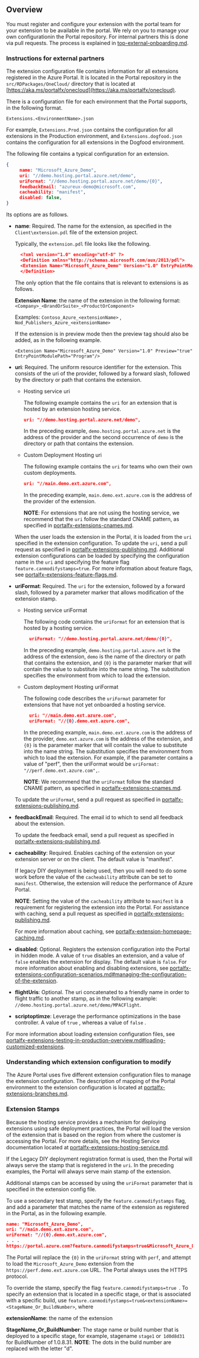 ## Overview

You must register and configure your extension with the portal team for your extension to be available in the portal. We rely on you to manage your own configurationin the Portal repository. For internal partners this is done via pull requests. The process is explained in [top-external-onboarding.md](top-external-onboarding.md).

### Instructions for external partners

 The extension configuration file contains information for all extensions registered in the Azure Portal. It is located in the Portal repository in the `src/RDPackages/OneCloud/` directory that is located at [https://aka.ms/portalfx/onecloud](https://aka.ms/portalfx/onecloud). 
 
 
There is a configuration file for each environment that the Portal supports, in the following format.  
 
 `Extensions.<EnvironmentName>.json`
 
 For example, ```Extensions.Prod.json``` contains the configuration for all extensions in the Production environment, and  `Extensions.dogfood.json` contains the configuration for all extensions in the Dogfood environment.

 The following file contains a typical configuration for an extension.

```json
{
     name: "Microsoft_Azure_Demo",
     uri: "//demo.hosting.portal.azure.net/demo",
     uriFormat: "//demo.hosting.portal.azure.net/demo/{0}",
     feedbackEmail: "azureux-demo@microsoft.com",
     cacheability: "manifest",
     disabled: false,
}
```

Its options are as follows.

* **name**:  Required. The name for the extension, as specified in the `Client\extension.pdl` file of the extension project.
    
    <!--TODO: for more information about the extension.pdl file, see ...  although the pdl file is related, it is really a separate subject -->

  Typically, the ```extension.pdl``` file looks like the following.
    ```json
      <?xml version="1.0" encoding="utf-8" ?>
      <Definition xmlns="http://schemas.microsoft.com/aux/2013/pdl">
      <Extension Name="Microsoft_Azure_Demo" Version="1.0" EntryPointModulePath="Program"/>
      </Definition>
    ```
  The only option that the file contains that is relevant to extensions is as follows.

  **Extension Name**:  the name of the extension in the following format:  ```<Company>_<BrandOrSuite>_<ProductOrComponent>```

    Examples:  ```Contoso_Azure_<extensionName>``` , ```Nod_Publishers_Azure_<extensionName> ```

  If the extension is in preview mode then the preview tag should also be added, as in the following example. 

    ```<Extension Name="Microsoft_Azure_Demo" Version="1.0" Preview="true" EntryPointModulePath="Program"/>```
 
* **uri**: Required. The uniform resource identifier for the extension. This consists of the uri of the provider, followed by a forward slash, followed by the directory or path that contains the extension. 
   
   * Hosting service uri
 
      The following example contains the ```uri``` for an extension  that is hosted by an extension hosting service.
    
      ```json
      uri: "//demo.hosting.portal.azure.net/demo",
      ```

      In the preceding example,  ```demo.hosting.portal.azure.net``` is the address of the provider and the second occurrence of ```demo``` is the directory or path that contains the extension.
   
   * Custom Deployment Hosting uri

      The following example contains the ```uri``` for teams who own their own custom deployments.
    
      ```json
      uri: "//main.demo.ext.azure.com",
      ```

      In the preceding example, ```main.demo.ext.azure.com```  is the address of the provider of the extension.

      **NOTE**: For extensions that are not using the hosting service, we recommend that the `uri` follow the standard CNAME pattern, as specified in [portalfx-extensions-cnames.md](portalfx-extensions-cnames.md). 

  When the user loads the extension in the Portal, it is loaded from the `uri` specified in the extension configuration. To update the ```uri```, send a pull request as specified in [portalfx-extensions-publishing.md](portalfx-extensions-publishing.md). Additional extension configurations can be loaded by specifying the configuration name in the  `uri` and specifying the feature flag `feature.canmodifystamps=true`. For more information about feature flags, see [portalfx-extensions-feature-flags.md](portalfx-extensions-feature-flags.md).

* **uriFormat**: Required. The `uri` for the extension, followed by a forward slash, followed by a parameter marker that allows modification of the extension stamp.
    
  * Hosting service uriFormat

    The following code contains the `uriFormat` for an extension that is hosted by a hosting service.
    
    ```json
      uriFormat: "//demo.hosting.portal.azure.net/demo/{0}",
    ```

    In the preceding example,  ```demo.hosting.portal.azure.net``` is the address of the extension, ```demo``` is the name of the directory or path that contains the extension, and ``` {0} ``` is the parameter marker that will contain the value to substitute into the name string. The substitution specifies the environment from which to load the extension.

  * Custom deployment Hosting uriFormat

    The following code describes the ```uriFormat``` parameter for extensions that have not yet onboarded a hosting service.

    ```json
      uri: "//main.demo.ext.azure.com",
      uriFormat: "//{0}.demo.ext.azure.com",
    ```

    In the preceding example, ```main.demo.ext.azure.com``` is the address of the provider,  ```demo.ext.azure.com``` is the address of the extension, and ``` {0} ``` is the parameter marker that will contain the value to substitute into the name string. The substitution specifies the environment from which to load the extension. For example, if the parameter contains a value of "perf", then the uriFormat would be     ```uriFormat: "//perf.demo.ext.azure.com",```.

      **NOTE**: We recommend that the `uriFormat` follow  the standard CNAME pattern, as specified in  [portalfx-extensions-cnames.md](portalfx-extensions-cnames.md). 

  To update the `uriFormat`, send a pull request as specified in [portalfx-extensions-publishing.md](portalfx-extensions-publishing.md).
    
* **feedbackEmail**: Required. The email id to which to send all feedback about the extension. 

  To update the feedback email, send a pull request as specified in [portalfx-extensions-publishing.md](portalfx-extensions-publishing.md).

* **cacheability**: Required. Enables caching of the extension on your extension server or on the client. The default value is "manifest".
      
  If legacy DIY deployment is being used, then you will need to do some work before the value of the `cacheability` attribute can be set to ```manifest```. Otherwise, the extension will reduce the performance of Azure Portal.

  **NOTE**: Setting the value of the `cacheability` attribute to `manifest` is a requirement for registering the extension into the Portal.  For assistance with caching, send a pull request as specified in [portalfx-extensions-publishing.md](portalfx-extensions-publishing.md).
    
  For more information about caching, see [portalfx-extension-homepage-caching.md](portalfx-extension-homepage-caching.md).

* **disabled**: Optional. Registers the extension configuration into the Portal in hidden mode.  A value of  `true` disables an extension, and a value of `false` enables the extension for display. The default value is `false`. For more information about enabling and disabling extensions, see [portalfx-extensions-configuration-scenarios.md#managing-the-configuration-of-the-extension](portalfx-extensions-configuration-scenarios.md#managing-the-configuration-of-the-extension).
 
* **flightUris**: Optional.  The uri concatenated to a friendly name in order to flight traffic to another stamp, as in the following example:  `//demo.hosting.portal.azure.net/demo/MPACFlight`.
 
 <!--TODO: Update portalfx-extensions-migrate-existing-to-extensioncontrollerbase.md when it is determined that this flag should be here and/or in the feature flags document. -->
 
 * **scriptoptimze**: Leverage the performance optimizations in the base controller. A value of `true`  , whereas a value of `false` .


 For more information about loading extension configuration files, see [portalfx-extensions-testing-in-production-overview.md#loading-customized-extensions](portalfx-extensions-testing-in-production-overview.md#loading-customized-extensions).

### Understanding which extension configuration to modify

The Azure Portal uses five different extension configuration files to manage the extension configuration. The description of mapping of the Portal environment to the extension configuration is located at [portalfx-extensions-branches.md](portalfx-extensions-branches.md).

### Extension Stamps

Because the hosting service provides a mechanism for deploying extensions using safe deployment practices, the Portal will load the version of the extension that is based on the region from where the customer is accessing the Portal. For more details, see the Hosting Service documentation located at [portalfx-extensions-hosting-service.md](portalfx-extensions-hosting-service.md).

If the Legacy DIY deployment registration format is used, then the Portal will always serve the stamp that is registered in the ```uri```. In the preceding examples, the Portal will always serve main stamp of the extension.

Additional stamps can be accessed by using the ```uriFormat``` parameter that is specified in the extension config file.

To use a secondary test stamp, specify the `feature.canmodifystamps` flag, and add a parameter that matches the name of the  extension as registered in the Portal, as in the following example.

```json
name: "Microsoft_Azure_Demo",
uri: "//main.demo.ext.azure.com",
uriFormat: "//{0}.demo.ext.azure.com",
. . .
https://portal.azure.com?feature.canmodifystamps=true&Microsoft_Azure_Demo=perf 
```

 The Portal  will replace the ```{0}``` in the ```uriFormat``` string with ```perf```, and attempt to load the ```Microsoft_Azure_Demo``` extension from the ```https://perf.demo.ext.azure.com``` URL. The Portal always uses the  HTTPS protocol.

To override the stamp, specify the flag ```feature.canmodifystamps=true ```.  To specify an extension that is located in a specific stage, or that is associated with a specific build, use  `feature.canmodifystamps=true&<extensionName>=<StageName_Or_BuildNumber>`, where

**extensionName**: the name of the extension

 **StageName_Or_BuildNumber**:   The stage name or build number that is deployed to a specific stage, for example, stagename `stage1` or   `1d0d8d31` for  BuildNumber of 1.0.8.31. 
 **NOTE**: The dots in the build number are replaced with the letter "d".
 